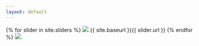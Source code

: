 ```yaml
---
layout: default
---
```


<div class="posts">
  {% for slider in site.sliders %}
   <img src="https://media3.s-nbcnews.com/i/newscms/2019_42/1495563/sadness-inside-out-today-main-tease-191018_010305cfdd8f7dab2c6547daadfcfce6.jpg" />
  {{ site.baseurl }}{{ slider.url }}
  {% endfor %}
     <img src="https://media3.s-nbcnews.com/i/newscms/2019_42/1495563/sadness-inside-out-today-main-tease-191018_010305cfdd8f7dab2c6547daadfcfce6.jpg" />

</div>
